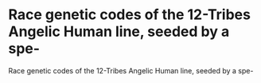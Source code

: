 # Race genetic codes of the 12-Tribes Angelic Human line, seeded by a spe-

Race genetic codes of the 12-Tribes Angelic Human line, seeded by a spe-